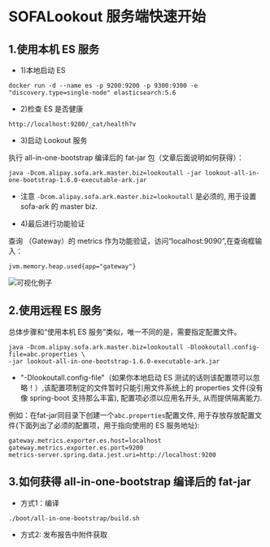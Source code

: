 # SOFALookout 服务端快速开始

## 1.使用本机 ES 服务

- 1)本地启动 ES

```
docker run -d --name es -p 9200:9200 -p 9300:9300 -e "discovery.type=single-node" elasticsearch:5.6
```
- 2)检查 ES 是否健康

```
http://localhost:9200/_cat/health?v
```
- 3)启动 Lookout 服务

执行 all-in-one-bootstrap 编译后的 fat-jar 包（文章后面说明如何获得）：

```
java -Dcom.alipay.sofa.ark.master.biz=lookoutall -jar lookout-all-in-one-bootstrap-1.6.0-executable-ark.jar
```
- 注意 `-Dcom.alipay.sofa.ark.master.biz=lookoutall` 是必须的, 用于设置 sofa-ark 的 master biz.  

- 4)最后进行功能验证

查询 （Gateway）的 metrics 作为功能验证，访问“localhost:9090”,在查询框输入：
```
jvm.memory.heap.used{app="gateway"}
```
![可视化例子](https://gw.alipayobjects.com/mdn/rms_e6b00c/afts/img/A*KMStRaUXIkIAAAAAAAAAAABkARQnAQ)

## 2.使用远程 ES 服务

总体步骤和“使用本机 ES 服务”类似，唯一不同的是，需要指定配置文件。

```
java -Dcom.alipay.sofa.ark.master.biz=lookoutall -Dlookoutall.config-file=abc.properties \
-jar lookout-all-in-one-bootstrap-1.6.0-executable-ark.jar
```
- "-Dlookoutall.config-file"（如果你本地启动 ES 测试的话则该配置项可以忽略！）,该配置项制定的文件暂时只能引用文件系统上的 properties 文件(没有像 spring-boot 支持那么丰富), 配置项必须以应用名开头, 从而提供隔离能力.

例如：在fat-jar同目录下创建一个`abc.properties`配置文件, 用于存放存放配置文件(下面列出了必须的配置项，用于指向使用的 ES 服务地址):

```properties
gateway.metrics.exporter.es.host=localhost
gateway.metrics.exporter.es.port=9200
metrics-server.spring.data.jest.uri=http://localhost:9200
```

## 3.如何获得  all-in-one-bootstrap 编译后的 fat-jar

- 方式1：编译
```
./boot/all-in-one-bootstrap/build.sh
```
- 方式2: 发布报告中附件获取
